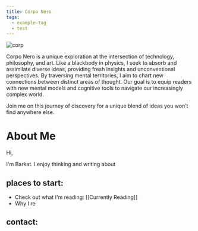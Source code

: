 ```yaml
---
title: Corpo Nero
tags:
  - example-tag
  - test
---
```

![corp](https://rare-gallery.com/thumbs/915924-painting-nature-of-fear-Nicola-Samori-artwork.jpg)

Corpo Nero is a unique exploration at the intersection of technology, philosophy, and art. Like a blackbody in physics, I seek to absorb and assimilate diverse ideas, providing fresh insights and unconventional perspectives. By traversing mental territories, I aim to chart new connections between distinct areas of thought. Our goal is to equip readers with new mental models and cognitive tools to navigate our increasingly complex world. 

Join me on this journey of discovery for a unique blend of ideas you won’t find anywhere else.
# About Me

Hi, 

I'm Barkat. I enjoy thinking and writing about 




## places to start:

- Check out what I'm reading: [[Currently Reading]]
- Why I re


## contact:

